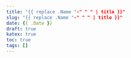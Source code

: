 ```yaml
---
title: "{{ replace .Name "-" " " | title }}"
slug: "{{ replace .Name "-" " " | title }}"
date: {{ .Date }}
draft: true
katex: true
toc: true
tags: []
---
```


